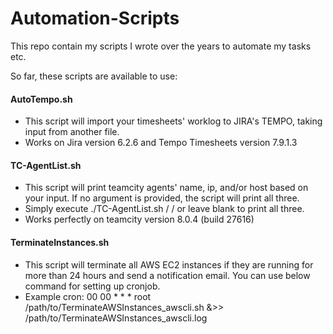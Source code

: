# Automation-Scripts
This repo contain my scripts I wrote over the years to automate my tasks etc.

So far, these scripts are available to use:

#### AutoTempo.sh
- This script will import your timesheets' worklog to JIRA's TEMPO, taking input from another file.
- Works on Jira version 6.2.6 and Tempo Timesheets version 7.9.1.3

#### TC-AgentList.sh
- This script will print teamcity agents' name, ip, and/or host based on your input. If no argument is provided, the script will print all three.
- Simply execute ./TC-AgentList.sh <ip> / <host> / <name> or leave blank to print all three.
- Works perfectly on teamcity version 8.0.4 (build 27616)

#### TerminateInstances.sh
- This script will terminate all AWS EC2 instances if they are running for more than 24 hours and send a notification email. You can use below command for setting up cronjob.
- Example cron: 00 00 * * * root /path/to/TerminateAWSInstances_awscli.sh &>> /path/to/TerminateAWSInstances_awscli.log
